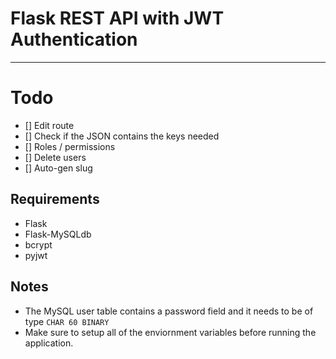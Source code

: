 # Flask REST API with JWT Authentication

---
# Todo
- [] Edit route
- [] Check if the JSON contains the keys needed
- [] Roles / permissions
- [] Delete users
- [] Auto-gen slug
## Requirements
* Flask
* Flask-MySQLdb
* bcrypt
* pyjwt
## Notes
* The MySQL user table contains a password field and it needs to be of type ``CHAR 60 BINARY``
* Make sure to setup all of the enviornment variables before running the application.
